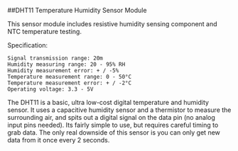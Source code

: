 
##DHT11 Temperature Humidity Sensor Module 
 
This sensor module includes resistive humidity sensing component and NTC temperature testing. 
 
Specification:

    Signal transmission range: 20m
    Humidity measuring range: 20 - 95% RH
    Humidity measurement error: + / -5%
    Temperature measurement range: 0 - 50°C
    Temperature measurement error: + / -2°C
    Operating voltage: 3.3 - 5V

The DHT11 is a basic, ultra low-cost digital temperature and humidity sensor. It uses a capacitive humidity sensor and a thermistor to measure the surrounding air, and spits out a digital signal on the data pin (no analog input pins needed). Its fairly simple to use, but requires careful timing to grab data. The only real downside of this sensor is you can only get new data from it once every 2 seconds.  
